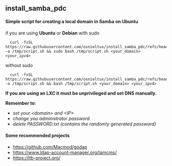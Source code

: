 ## install_samba_pdc
#### Simple script for creating a local domain in Samba on Ubuntu

if you are using **Ubuntu** or **Debian** with sudo
  
      curl -fsSL https://raw.githubusercontent.com/osnieltux/install_samba_pdc/refs/heads/main/install_samba_pdc.sh -o /tmp/script.sh && sudo bash /tmp/script.sh <your_domain> <your_ipv4>


without sudo

      curl -fsSL https://raw.githubusercontent.com/osnieltux/install_samba_pdc/refs/heads/main/install_samba_pdc.sh -o /tmp/script.sh && bash /tmp/script.sh <your_domain> <your_ipv4>

**If you are using an LXC it must be unprivileged and set DNS manually.**

**Remember to:**
  
  - *set your \<domain> and \<IP>*
  - *change you administrator password*
  - *delete PASSWORD.txt (contains the randomly generated password)*

#### Some recommended projects
  - https://github.com/Macmod/godap
  - https://www.ldap-account-manager.org/lamcms/
  - https://ltb-project.org/
